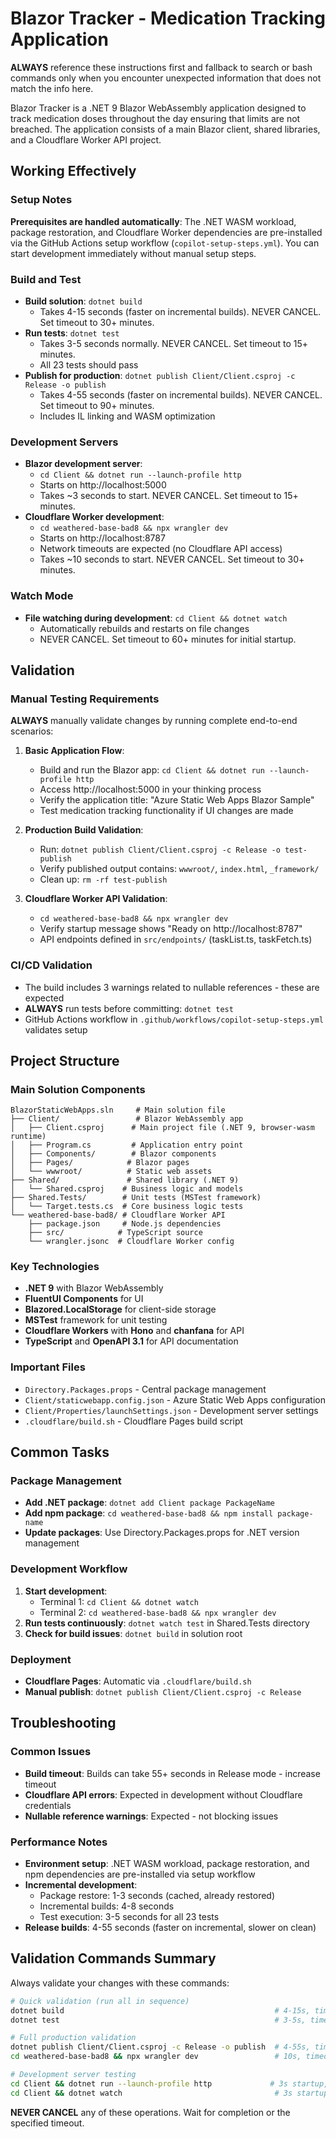 # Blazor Tracker - Medication Tracking Application

**ALWAYS** reference these instructions first and fallback to search or bash commands only when you encounter unexpected information that does not match the info here.

Blazor Tracker is a .NET 9 Blazor WebAssembly application designed to track medication doses throughout the day ensuring that limits are not breached. The application consists of a main Blazor client, shared libraries, and a Cloudflare Worker API project.

## Working Effectively

### Setup Notes
**Prerequisites are handled automatically**: The .NET WASM workload, package restoration, and Cloudflare Worker dependencies are pre-installed via the GitHub Actions setup workflow (`copilot-setup-steps.yml`). You can start development immediately without manual setup steps.

### Build and Test
- **Build solution**: `dotnet build`
  - Takes 4-15 seconds (faster on incremental builds). NEVER CANCEL. Set timeout to 30+ minutes.
- **Run tests**: `dotnet test`
  - Takes 3-5 seconds normally. NEVER CANCEL. Set timeout to 15+ minutes.
  - All 23 tests should pass
- **Publish for production**: `dotnet publish Client/Client.csproj -c Release -o publish`
  - Takes 4-55 seconds (faster on incremental builds). NEVER CANCEL. Set timeout to 90+ minutes.
  - Includes IL linking and WASM optimization

### Development Servers
- **Blazor development server**:
  - `cd Client && dotnet run --launch-profile http`
  - Starts on http://localhost:5000
  - Takes ~3 seconds to start. NEVER CANCEL. Set timeout to 15+ minutes.
- **Cloudflare Worker development**:
  - `cd weathered-base-bad8 && npx wrangler dev`
  - Starts on http://localhost:8787
  - Network timeouts are expected (no Cloudflare API access)
  - Takes ~10 seconds to start. NEVER CANCEL. Set timeout to 30+ minutes.

### Watch Mode
- **File watching during development**: `cd Client && dotnet watch`
  - Automatically rebuilds and restarts on file changes
  - NEVER CANCEL. Set timeout to 60+ minutes for initial startup.

## Validation

### Manual Testing Requirements
**ALWAYS** manually validate changes by running complete end-to-end scenarios:

1. **Basic Application Flow**:
   - Build and run the Blazor app: `cd Client && dotnet run --launch-profile http`
   - Access http://localhost:5000 in your thinking process
   - Verify the application title: "Azure Static Web Apps Blazor Sample"
   - Test medication tracking functionality if UI changes are made

2. **Production Build Validation**:
   - Run: `dotnet publish Client/Client.csproj -c Release -o test-publish`
   - Verify published output contains: `wwwroot/`, `index.html`, `_framework/`
   - Clean up: `rm -rf test-publish`

3. **Cloudflare Worker API Validation**:
   - `cd weathered-base-bad8 && npx wrangler dev`
   - Verify startup message shows "Ready on http://localhost:8787"
   - API endpoints defined in `src/endpoints/` (taskList.ts, taskFetch.ts)

### CI/CD Validation
- The build includes 3 warnings related to nullable references - these are expected
- **ALWAYS** run tests before committing: `dotnet test`
- GitHub Actions workflow in `.github/workflows/copilot-setup-steps.yml` validates setup

## Project Structure

### Main Solution Components
```
BlazorStaticWebApps.sln     # Main solution file
├── Client/                 # Blazor WebAssembly app
│   ├── Client.csproj      # Main project file (.NET 9, browser-wasm runtime)
│   ├── Program.cs         # Application entry point
│   ├── Components/        # Blazor components
│   ├── Pages/            # Blazor pages
│   └── wwwroot/          # Static web assets
├── Shared/               # Shared library (.NET 9)
│   └── Shared.csproj    # Business logic and models
├── Shared.Tests/        # Unit tests (MSTest framework)
│   └── Target.tests.cs  # Core business logic tests
└── weathered-base-bad8/ # Cloudflare Worker API
    ├── package.json     # Node.js dependencies
    ├── src/            # TypeScript source
    └── wrangler.jsonc  # Cloudflare Worker config
```

### Key Technologies
- **.NET 9** with Blazor WebAssembly
- **FluentUI Components** for UI
- **Blazored.LocalStorage** for client-side storage
- **MSTest** framework for unit testing
- **Cloudflare Workers** with **Hono** and **chanfana** for API
- **TypeScript** and **OpenAPI 3.1** for API documentation

### Important Files
- `Directory.Packages.props` - Central package management
- `Client/staticwebapp.config.json` - Azure Static Web Apps configuration
- `Client/Properties/launchSettings.json` - Development server settings
- `.cloudflare/build.sh` - Cloudflare Pages build script

## Common Tasks

### Package Management
- **Add .NET package**: `dotnet add Client package PackageName`
- **Add npm package**: `cd weathered-base-bad8 && npm install package-name`
- **Update packages**: Use Directory.Packages.props for .NET version management

### Development Workflow
1. **Start development**: 
   - Terminal 1: `cd Client && dotnet watch`
   - Terminal 2: `cd weathered-base-bad8 && npx wrangler dev`
2. **Run tests continuously**: `dotnet watch test` in Shared.Tests directory
3. **Check for build issues**: `dotnet build` in solution root

### Deployment
- **Cloudflare Pages**: Automatic via `.cloudflare/build.sh`
- **Manual publish**: `dotnet publish Client/Client.csproj -c Release`

## Troubleshooting

### Common Issues
- **Build timeout**: Builds can take 55+ seconds in Release mode - increase timeout
- **Cloudflare API errors**: Expected in development without Cloudflare credentials
- **Nullable reference warnings**: Expected - not blocking issues

### Performance Notes
- **Environment setup**: .NET WASM workload, package restoration, and npm dependencies are pre-installed via setup workflow
- **Incremental development**: 
  - Package restore: 1-3 seconds (cached, already restored)
  - Incremental builds: 4-8 seconds
  - Test execution: 3-5 seconds for all 23 tests
- **Release builds**: 4-55 seconds (faster on incremental, slower on clean)

## Validation Commands Summary

Always validate your changes with these commands:
```bash
# Quick validation (run all in sequence)
dotnet build                                               # 4-15s, timeout: 30min  
dotnet test                                                # 3-5s, timeout: 15min

# Full production validation
dotnet publish Client/Client.csproj -c Release -o publish  # 4-55s, timeout: 90min
cd weathered-base-bad8 && npx wrangler dev                 # 10s, timeout: 30min

# Development server testing
cd Client && dotnet run --launch-profile http             # 3s startup, timeout: 15min
cd Client && dotnet watch                                  # 3s startup, timeout: 60min
```

**NEVER CANCEL** any of these operations. Wait for completion or the specified timeout.